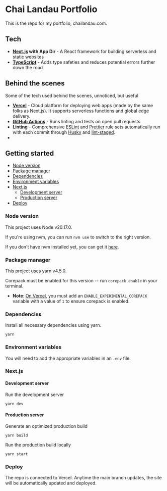 # Chai Landau Portfolio

This is the repo for my portfolio, chailandau.com.

## Tech

-   <strong>[Next.js](https://nextjs.org/) with App Dir</strong> - A React framework for building serverless and static websites
-   <strong>[TypeScript](https://www.typescriptlang.org/)</strong> - Adds type safeties and reduces potential errors further down the road

## Behind the scenes

Some of the tech used behind the scenes, unnoticed, but useful

-   <strong>[Vercel](https://vercel.com/)</strong> - Cloud platform for deploying web apps (made by the same folks as Next.js). It supports serverless functions and global edge delivery.
-   <strong>[GitHub Actions](https://github.com/features/actions)</strong> - Runs linting and tests on open pull requests
-   <strong>Linting</strong> - Comprehensive [ESLint](https://eslint.org/) and [Prettier](https://prettier.io/) rule sets automatically run with each commit through [Husky](https://typicode.github.io/husky/) and [lint-staged](https://github.com/okonet/lint-staged).
-   
## Getting started

- [Node version](#node-version)
- [Package manager](#package-manager)
- [Dependencies](#dependencies)
- [Environment variables](#environment-variables)
- [Next.js](#nextjs)
  - [Development server](#development-server)
  - [Production server](#production-server)
- [Deploy](#deploy)

### Node version

This project uses Node v20.17.0.

If you're using nvm, you can run `nvm use` to switch to the right version.

If you don't have nvm installed yet, you can get it [here](https://github.com/nvm-sh/nvm).

### Package manager

This project uses yarn v4.5.0.

Corepack must be enabled for this version -- run `corepack enable` in your terminal.

- **Note**: [On Vercel](https://vercel.com/docs/deployments/configure-a-build#corepack), you must add an `ENABLE_EXPERIMENTAL_COREPACK` variable with a value of `1` to ensure corepack is enabled.


### Dependencies

Install all necessary dependencies using yarn.

```
yarn
```

### Environment variables

You will need to add the appropriate variables in an `.env` file.

### Next.js

#### Development server

Run the development server

```
yarn dev
```

#### Production server

Generate an optimized production build

```
yarn build
```

Run the production build locally

```
yarn start
```

### Deploy

The repo is connected to Vercel. Anytime the main branch updates, the site will be automatically updated and deployed.

